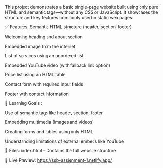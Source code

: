 This project demonstrates a basic single-page website built using only pure HTML and semantic tags—without any CSS or JavaScript. It showcases the structure and key features commonly used in static web pages.

✅ Features:
Semantic HTML structure (header, section, footer)

Welcoming heading and about section

Embedded image from the internet

List of services using an unordered list

Embedded YouTube video (with fallback link option)

Price list using an HTML table

Contact form with required input fields

Footer with contact information

🧠 Learning Goals :

Use of semantic tags like header, section, footer

Embedding multimedia (images and videos)

Creating forms and tables using only HTML

Understanding limitations of external embeds like YouTube

📁 Files:
index.html – Contains the full website structure.

🔗 Live Preview:
https://ssb-assignment-1.netlify.app/
